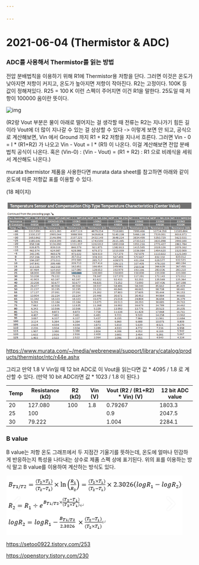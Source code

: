 ```yaml
---

---
```


# 2021-06-04 (Thermistor & ADC)

### ADC를 사용해서 Thermistor를 읽는 방법



전압 분배법칙을 이용하기 위해 R1에 Thermistor용 저항을 단다. 그러면 이것은 온도가 낮아지면 저항이 커지고, 온도가 높아지면 저항이 작아진다. R2는 고정이다. 100K 등 값이 정해져있다. R25 = 100 K 이런 스펙이 주어지면 이건 R1을 말한다. 25도일 때 저항이 100000 옴이란 뜻이다.

![img](https://upload.wikimedia.org/wikipedia/commons/thumb/8/8f/Voltage_divider.svg/125px-Voltage_divider.svg.png)

(R2랑 Vout 부분은 물이 아래로 떨어지는 걸 생각할 때 전류는 R2는 지나가기 힘든 길이라 Vout에 더 많이 지나갈 수 있는 걸 상상할 수 있다 -> 이렇게 보면 안 되고, 공식으로 계산해보면, Vin 에서 Ground 까지 R1 + R2 저항을 지나서 흐른다. 그러면 Vin - 0 = I * (R1+R2) 가 나오고 Vin - Vout = I * (R1) 이 나온다. 이걸 계산해보면 전압 분배법칙 공식이 나온다. 혹은 (Vin-0) : (Vin - Vout) = (R1 + R2) : R1 으로 비례식을 세워서 계산해도 나온다.)

murata thermistor 제품을 사용한다면 murata data sheet를 참고하면 아래와 같이 온도에 따른 저항값 표를 이용할 수 있다.

(18 페이지)

![image-20210605002444547](images/210604_Thermistor.png)

https://www.murata.com/~/media/webrenewal/support/library/catalog/products/thermistor/ntc/r44e.ashx

그리고 만약 1.8 V Vin일 때 12 bit ADC로 이 Vout을 읽는다면 값 * 4095 / 1.8 로 계산할 수 있다. (만약 10 bit ADC라면 값 * 1023 / 1.8 이 된다.)

| Temp | Resistance (kΩ) | R2 (kΩ) | Vin (V) | Vout (R2 / (R1+R2) * Vin) (V) | 12 bit ADC value |
| ---- | --------------- | ------- | ------- | ----------------------------- | ---------------- |
| 20   | 127.080         | 100     | 1.8     | 0.79267                       | 1803.3           |
| 25   | 100             |         |         | 0.9                           | 2047.5           |
| 30   | 79.222          |         |         | 1.004                         | 2284.1           |



###  B value

B value는 저항 온도 그래프에서 두 지점간 기울기를 뜻하는데, 온도에 얼마나 민감하게 반응하는지 특성을 나타내는 상수로 제품 스펙 상에 표기된다. 위의 표를 이용하는 방식 말고 B value를 이용하여 계산하는 방식도 있다.

![image-20210605003117179](images/210604_B_value.png)

https://setoo0922.tistory.com/253

https://openstory.tistory.com/230